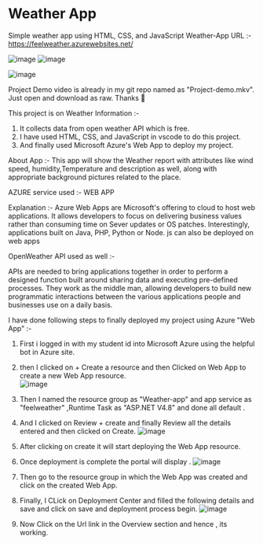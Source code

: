 # Weather App 

Simple weather app using HTML, CSS, and JavaScript
Weather-App URL :- https://feelweather.azurewebsites.net/


![image](https://user-images.githubusercontent.com/89216667/154106293-d3022d81-ddeb-488d-8477-d907601a8ce9.png)
![image](https://user-images.githubusercontent.com/89216667/154124306-c55e40d3-ce0d-4db5-a6b4-c3abdc2a39d6.png)

![image](https://user-images.githubusercontent.com/89216667/154123042-9a211b5b-3381-48df-acf8-6a7d76495b57.png)



Project Demo video is already in my git repo named as "Project-demo.mkv". Just open and download as raw. Thanks 📧


This project is on Weather Information :-
1) It collects data from open weather API which is free.
2) I have used  HTML, CSS, and JavaScript in vscode to do this project.
3) And finally used Microsoft Azure's Web App to deploy my project.

About App :- 
This app will show the Weather report with attributes like wind speed, humidity,Temperature and description as well, along with appropriate background pictures related to the place.

AZURE service used :- WEB APP 


Explanation :- Azure Web Apps are Microsoft's offering to cloud to host web applications. It allows developers to focus on delivering business values rather than consuming time on Sever updates or OS patches. Interestingly, applications built on Java, PHP, Python or Node. js can also be deployed on web apps

OpenWeather API used as well :-


APIs are needed to bring applications together in order to perform a designed function built around sharing data and executing pre-defined processes. They work as the middle man, allowing developers to build new programmatic interactions between the various applications people and businesses use on a daily basis.

I have done following  steps to finally deployed my project using Azure "Web App" :-

1) First i logged in with my student id into Microsoft Azure using the helpful bot in Azure site.
2) then I clicked on + Create a resource and then Clicked on Web App to create a new Web App resource.    
![image](https://user-images.githubusercontent.com/89216667/154102023-e8fc5d45-d3d9-4fe6-9fd3-c30d2fbf3582.png)

3) Then I named the resource group as "Weather-app" and  app service as "feelweather" ,Runtime Task as "ASP.NET V4.8" and done all default .

4) And I clicked on Review + create and finally Review all the details entered and then clicked on Create. ![image](https://user-images.githubusercontent.com/89216667/154102139-39123af1-0f2f-433c-a75c-1cc705edee85.png)

5) After clicking on create it will start deploying the Web App resource.
6) Once deployment is complete the portal will display . ![image](https://user-images.githubusercontent.com/89216667/154102534-f0144417-6367-4f72-ac8a-b60d6b35ed10.png)

7) Then go to the resource group in which the Web App was created and click on the created Web App.
8) Finally, I CLick on Deployment Center and filled the following details and save and click on save and deployment process begin.
![image](https://user-images.githubusercontent.com/89216667/154103146-77fa1d0b-9d34-4d2a-b2d1-b642077f18ef.png)


9) Now Click on the Url link in the Overview section and hence , its working.


